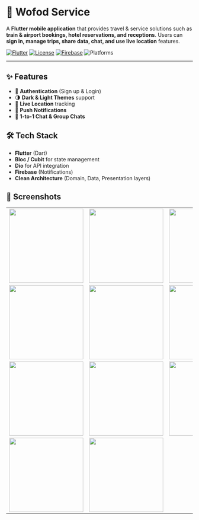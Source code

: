 <!-- README: Wofod Service (Flutter) -->
<h1>🛫 Wofod Service</h1>

<p>
  A <strong>Flutter mobile application</strong> that provides travel &amp; service solutions such as 
  <strong>train &amp; airport bookings, hotel reservations, and receptions</strong>.  
  Users can <strong>sign in, manage trips, share data, chat, and use live location</strong> features.
</p>

<!-- Badges -->
<p>
  <a href="https://flutter.dev/"><img alt="Flutter" src="https://img.shields.io/badge/Flutter-3.x-blue.svg"></a>
  <a href="https://choosealicense.com/licenses/mit/"><img alt="License" src="https://img.shields.io/badge/License-MIT-green.svg"></a>
  <a href="https://firebase.google.com/"><img alt="Firebase" src="https://img.shields.io/badge/Backend-Firebase-orange.svg"></a>
  <img alt="Platforms" src="https://img.shields.io/badge/Platforms-Android%20%7C%20iOS-lightgrey.svg">
</p>

<hr>

<h2>✨ Features</h2>
<ul>
  <li>🔑 <strong>Authentication</strong> (Sign up &amp; Login)</li>
  <li>🌗 <strong>Dark &amp; Light Themes</strong> support</li>
  <li>📍 <strong>Live Location</strong> tracking</li>
  <li>🔔 <strong>Push Notifications</strong></li>
  <li>💬 <strong>1-to-1 Chat & Group Chats</strong></li>
</ul>


<h2>🛠️ Tech Stack</h2>
<ul>
  <li><strong>Flutter</strong> (Dart)</li>
  <li><strong>Bloc / Cubit</strong> for state management</li>
  <li><strong>Dio</strong> for API integration</li>
  <li><strong>Firebase</strong> (Notifications)</li>
  <li><strong>Clean Architecture</strong> (Domain, Data, Presentation layers)</li>
</ul>

<h2>📸 Screenshots</h2>

<div align="center">
  <table>
    <tr>
      <td><img src="https://github.com/user-attachments/assets/12fbf949-0c9a-4309-bc2c-4d3f14864a43" width="200"></td>  
      <td><img src="https://github.com/user-attachments/assets/2938d9f5-2acc-449c-9c61-095a9383e2e3" width="200"></td>
      <td><img src="https://github.com/user-attachments/assets/309f7f84-aaf2-4c9c-87ba-cafe7391f6da" width="200"></td>
    </tr>
    <tr>
      <td><img src="https://github.com/user-attachments/assets/2c454edb-ce72-42d0-b7d1-655b465e19b8" width="200"></td>
      <td><img src="https://github.com/user-attachments/assets/7567daea-8081-4d14-ab8c-b791c0d0f4e9" width="200"></td>
      <td><img src="https://github.com/user-attachments/assets/e408c369-0746-4cbb-b2bd-98f7dfa00f94" width="200"></td>
    </tr>
    <tr>
      <td><img src="https://github.com/user-attachments/assets/98f5505e-882a-4bec-b9f5-2117fa9bbbe0" width="200"></td>
      <td><img src="https://github.com/user-attachments/assets/0551f012-272d-43ce-9560-332c4b55eec0" width="200"></td>
      <td><img src="https://github.com/user-attachments/assets/22589c99-dda3-4434-a32c-387e9c2c2cfd" width="200"></td>
    </tr>
    <tr>
      <td><img src="https://github.com/user-attachments/assets/7585de66-e840-47d4-9d64-44a39be3f7d7" width="200"></td>
      <td><img src="https://github.com/user-attachments/assets/e26090a5-97d6-468f-93dc-14fe2da39630" width="200"></td>
    </tr>
  </table>
</div>


